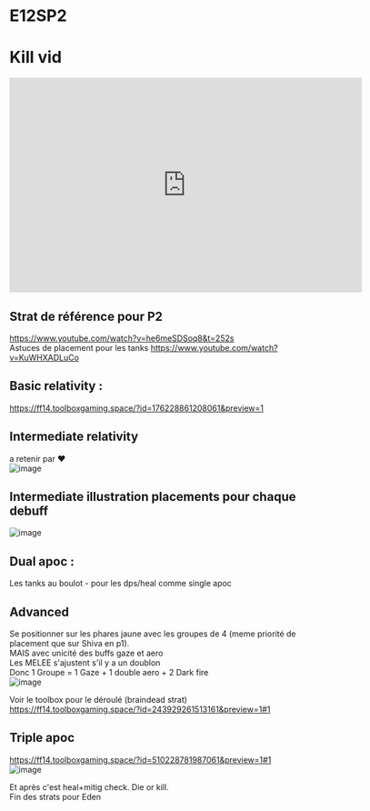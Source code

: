 # E12SP2

# Kill vid 
<iframe src="https://player.twitch.tv/?video=1103978503&parent=rerevival.github.io&autoplay=false" frameborder="0" allowfullscreen="true" scrolling="no" height="378" width="620" autplay="false"></iframe> 

## Strat de référence pour P2
https://www.youtube.com/watch?v=he6meSDSoq8&t=252s  
Astuces de placement pour les tanks https://www.youtube.com/watch?v=KuWHXADLuCo

## Basic relativity : 
https://ff14.toolboxgaming.space/?id=176228861208061&preview=1

## Intermediate relativity
a retenir par ♥️   
![image](https://user-images.githubusercontent.com/106151129/170078883-9720aa20-a7b7-40ed-bbe8-94067ea540d8.png)

## Intermediate illustration placements pour chaque debuff
![image](https://user-images.githubusercontent.com/106151129/170078929-0ca25266-9839-4f4a-8b42-9749feb9565b.png)


## Dual apoc : 
Les tanks au boulot - pour les dps/heal comme single apoc 

## Advanced
Se positionner sur les phares jaune avec les groupes de 4 (meme priorité de placement que sur Shiva en p1).  
MAIS avec unicité des buffs gaze et aero   
Les MELEE s'ajustent s'il y a un doublon  
Donc 1 Groupe = 1 Gaze + 1 double aero + 2 Dark fire   
![image](https://user-images.githubusercontent.com/106151129/170078998-c8bf6e15-3fd7-489c-b4c1-b0ee8527d9c0.png)


Voir le toolbox pour le déroulé (braindead strat)  
https://ff14.toolboxgaming.space/?id=243929261513161&preview=1#1 


## Triple apoc 
https://ff14.toolboxgaming.space/?id=510228781987061&preview=1#1  
![image](https://user-images.githubusercontent.com/106151129/170079083-1053e1f8-a6b0-48ec-9a59-38cccb81c300.png)

Et après c'est heal+mitig  check. Die or kill.  
Fin des strats pour Eden
